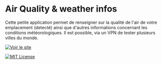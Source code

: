 # Air Quality & weather infos

Cette petite application permet de renseigner sur la qualité de l'air de votre emplacement (detecté) ainsi que d'autres informations concernant les conditions météorologiques.
Il est possible, via un VPN de tester plusieurs villes du monde.

[![Voir le site](https://anthonyladon.github.io/air-quality-app/)](https://anthonyladon.github.io/air-quality-app/)

[![MIT License](https://img.shields.io/badge/License-MIT-green.svg)](https://choosealicense.com/licenses/mit/)
